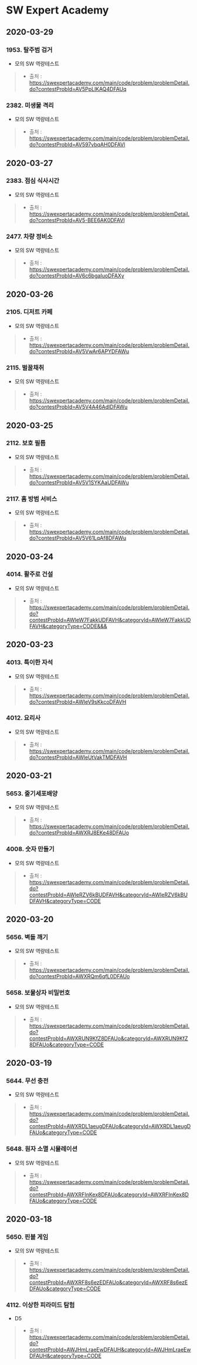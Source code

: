 # SW Expert Academy

## 2020-03-29
### 1953. 탈주범 검거
* 모의 SW 역량테스트
> * 출처 : https://swexpertacademy.com/main/code/problem/problemDetail.do?contestProbId=AV5PpLlKAQ4DFAUq

### 2382. 미생물 격리
* 모의 SW 역량테스트
> * 출처 : https://swexpertacademy.com/main/code/problem/problemDetail.do?contestProbId=AV597vbqAH0DFAVl


## 2020-03-27
### 2383. 점심 식사시간
* 모의 SW 역량테스트
> * 출처 : https://swexpertacademy.com/main/code/problem/problemDetail.do?contestProbId=AV5-BEE6AK0DFAVl

### 2477. 차량 정비소
* 모의 SW 역량테스트
> * 출처 : https://swexpertacademy.com/main/code/problem/problemDetail.do?contestProbId=AV6c6bgaIuoDFAXy


## 2020-03-26
### 2105. 디저트 카페
* 모의 SW 역량테스트
> * 출처 : https://swexpertacademy.com/main/code/problem/problemDetail.do?contestProbId=AV5VwAr6APYDFAWu

### 2115. 벌꿀채취
* 모의 SW 역량테스트
> * 출처 : https://swexpertacademy.com/main/code/problem/problemDetail.do?contestProbId=AV5V4A46AdIDFAWu


## 2020-03-25
### 2112. 보호 필름
* 모의 SW 역량테스트
> * 출처 : https://swexpertacademy.com/main/code/problem/problemDetail.do?contestProbId=AV5V1SYKAaUDFAWu

### 2117. 홈 방범 서비스
* 모의 SW 역량테스트
> * 출처 : https://swexpertacademy.com/main/code/problem/problemDetail.do?contestProbId=AV5V61LqAf8DFAWu


## 2020-03-24
### 4014. 활주로 건설
* 모의 SW 역량테스트
> * 출처 : https://swexpertacademy.com/main/code/problem/problemDetail.do?contestProbId=AWIeW7FakkUDFAVH&categoryId=AWIeW7FakkUDFAVH&categoryType=CODE&&&


## 2020-03-23
### 4013. 특이한 자석
* 모의 SW 역량테스트
> * 출처 : https://swexpertacademy.com/main/code/problem/problemDetail.do?contestProbId=AWIeV9sKkcoDFAVH

### 4012. 요리사
* 모의 SW 역량테스트
> * 출처 : https://swexpertacademy.com/main/code/problem/problemDetail.do?contestProbId=AWIeUtVakTMDFAVH


## 2020-03-21
### 5653. 줄기세포배양
* 모의 SW 역량테스트
> * 출처 : https://swexpertacademy.com/main/code/problem/problemDetail.do?contestProbId=AWXRJ8EKe48DFAUo

### 4008. 숫자 만들기
* 모의 SW 역량테스트
> * 출처 : https://swexpertacademy.com/main/code/problem/problemDetail.do?contestProbId=AWIeRZV6kBUDFAVH&categoryId=AWIeRZV6kBUDFAVH&categoryType=CODE


## 2020-03-20
### 5656. 벽돌 깨기
* 모의 SW 역량테스트
> * 출처 : https://swexpertacademy.com/main/code/problem/problemDetail.do?contestProbId=AWXRQm6qfL0DFAUo	

### 5658. 보물상자 비밀번호
* 모의 SW 역량테스트
> * 출처 : https://swexpertacademy.com/main/code/problem/problemDetail.do?contestProbId=AWXRUN9KfZ8DFAUo&categoryId=AWXRUN9KfZ8DFAUo&categoryType=CODE


## 2020-03-19
### 5644. 무선 충전
* 모의 SW 역량테스트
> * 출처 : https://swexpertacademy.com/main/code/problem/problemDetail.do?contestProbId=AWXRDL1aeugDFAUo&categoryId=AWXRDL1aeugDFAUo&categoryType=CODE

### 5648. 원자 소멸 시뮬레이션
* 모의 SW 역량테스트
> * 출처 : https://swexpertacademy.com/main/code/problem/problemDetail.do?contestProbId=AWXRFInKex8DFAUo&categoryId=AWXRFInKex8DFAUo&categoryType=CODE


## 2020-03-18
### 5650. 핀볼 게임
* 모의 SW 역량테스트
> * 출처 : https://swexpertacademy.com/main/code/problem/problemDetail.do?contestProbId=AWXRF8s6ezEDFAUo&categoryId=AWXRF8s6ezEDFAUo&categoryType=CODE

### 4112. 이상한 피라미드 탐험
* D5
> * 출처 : https://swexpertacademy.com/main/code/problem/problemDetail.do?contestProbId=AWJHmLraeEwDFAUH&categoryId=AWJHmLraeEwDFAUH&categoryType=CODE